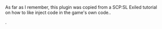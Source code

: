 As far as I remember, this plugin was copied from a SCP:SL Exiled tutorial on how to like inject code in the game's own code..

.
